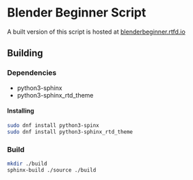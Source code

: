 # Blender Beginner Script

A built version of this script is hosted at [blenderbeginner.rtfd.io](https://blenderbeginner.readthedocs.io/en/latest/)

## Building

### Dependencies

* python3-sphinx
* python3-sphinx_rtd_theme

#### Installing

```bash
sudo dnf install python3-spinx
sudo dnf install python3-sphinx_rtd_theme
```

### Build
```bash
mkdir ./build
sphinx-build ./source ./build
```
